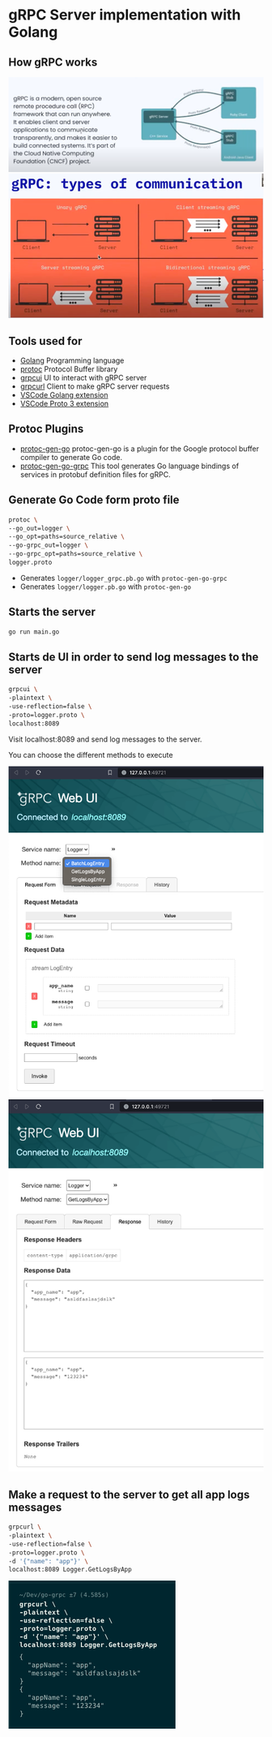 # gRPC Server implementation with Golang

## How gRPC works

![](doc/works1.png)
![](doc/works2.png)

## Tools used for

- [Golang](https://go.dev/) Programming language
- [protoc](https://grpc.io/docs/protoc-installation/) Protocol Buffer library
- [grpcui](https://github.com/fullstorydev/grpcui) UI to interact with gRPC server
- [grpcurl](https://github.com/fullstorydev/grpcurl) Client to make gRPC server requests
- [VSCode Golang extension](https://marketplace.visualstudio.com/items?itemName=golang.go)
- [VSCode Proto 3 extension](https://marketplace.visualstudio.com/items?itemName=zxh404.vscode-proto3)

## Protoc Plugins

- [protoc-gen-go](https://pkg.go.dev/github.com/golang/protobuf/protoc-gen-go) protoc-gen-go is a plugin for the Google protocol buffer compiler to generate Go code.
- [protoc-gen-go-grpc](https://pkg.go.dev/google.golang.org/grpc/cmd/protoc-gen-go-grpc) This tool generates Go language bindings of services in protobuf definition files for gRPC.

## Generate Go Code form proto file

```sh
protoc \
--go_out=logger \
--go_opt=paths=source_relative \
--go-grpc_out=logger \
--go-grpc_opt=paths=source_relative \
logger.proto
```

- Generates `logger/logger_grpc.pb.go` with `protoc-gen-go-grpc`
- Generates `logger/logger.pb.go` with `protoc-gen-go`

## Starts the server
```sh
go run main.go
```

## Starts de UI in order to send log messages to the server
```sh
grpcui \
-plaintext \
-use-reflection=false \
-proto=logger.proto \
localhost:8089
```

Visit localhost:8089 and send log messages to the server.

You can choose the different methods to execute

![](/doc/grpcui1.png)
![](/doc/grpcui2.png)

## Make a request to the server to get all app logs messages
```sh
grpcurl \
-plaintext \
-use-reflection=false \
-proto=logger.proto \
-d '{"name": "app"}' \
localhost:8089 Logger.GetLogsByApp
```

![](/doc/grpcurl.png)